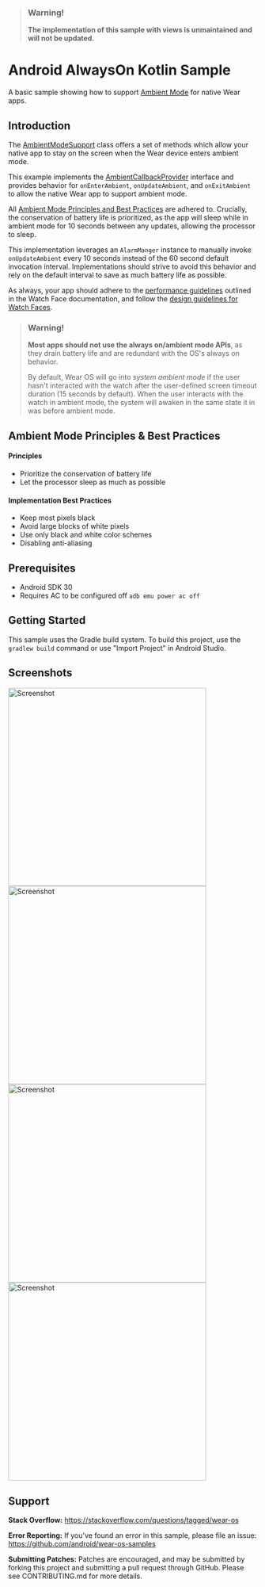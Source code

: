 > ### **Warning!**
>
> **The implementation of this sample with views is unmaintained and will not be updated.**
> 
Android AlwaysOn Kotlin Sample
=======================

A basic sample showing how to support [Ambient Mode][5] for native Wear apps.

Introduction
------------

The [AmbientModeSupport][1] class offers a set of methods which allow your native app to stay on the screen when the Wear device enters ambient mode.

This example implements the [AmbientCallbackProvider][2] interface and provides behavior for `onEnterAmbient`, `onUpdateAmbient`, and `onExitAmbient` to allow the native Wear app to support ambient mode.

All [Ambient Mode Principles and Best Practices](#ambient-mode-best-practices) are adhered to. Crucially, the conservation of battery life is prioritized, as the app will sleep while in ambient mode for 10 seconds between any updates, allowing the processor to sleep.

This implementation leverages an `AlarmManger` instance to manually invoke `onUpdateAmbient` every 10 seconds instead of the 60 second default invocation interval.  Implementations should strive to avoid this behavior and rely on the default interval to save as much battery life as possible.

As always, your app should adhere to the [performance guidelines][4] outlined in the Watch Face documentation, and follow the [design guidelines for Watch Faces][3].

[1]: https://developer.android.com/reference/androidx/wear/ambient/AmbientModeSupport
[2]: https://developer.android.com/reference/androidx/wear/ambient/AmbientModeSupport.AmbientCallbackProvider
[3]: https://developer.android.com/training/wearables/watch-faces/designing.html#DesignGuidelines
[4]: https://developer.android.com/training/wearables/watch-faces/performance.html
[5]: https://developer.android.com/training/wearables/views/always-on

> ### **Warning!**
>
> **Most apps should not use the always on/ambient mode APIs**, as they drain battery life and are redundant with the OS's always on behavior.
>
> By default, Wear OS will go into *system ambient mode* if the user hasn't interacted with the watch after the user-defined screen timeout duration (15 seconds by default). When the user interacts with the watch in ambient mode, the system will awaken in the same state it in was before ambient mode.


Ambient Mode Principles & Best Practices
-------------

#### Principles

* Prioritize the conservation of battery life
* Let the processor sleep as much as possible

#### Implementation Best Practices

* Keep most pixels black
* Avoid large blocks of white pixels
* Use only black and white color schemes
* Disabling anti-aliasing

Prerequisites
--------------

- Android SDK 30
- Requires AC to be configured off `adb emu power ac off`


Getting Started
---------------

This sample uses the Gradle build system. To build this project, use the
`gradlew build` command or use "Import Project" in Android Studio.

Screenshots
-------------

<img src="screenshots/1-main-active.png" height="400" alt="Screenshot"/> <img src="screenshots/2-main-ambient.png" height="400" alt="Screenshot"/> <img src="screenshots/3-main-active-round.png" height="400" alt="Screenshot"/> <img src="screenshots/4-main-ambient-round.png" height="400" alt="Screenshot"/> 

Support
-------

**Stack Overflow:** https://stackoverflow.com/questions/tagged/wear-os

**Error Reporting:** If you've found an error in this sample, please file an issue:
https://github.com/android/wear-os-samples

**Submitting Patches:** Patches are encouraged, and may be submitted by forking this project and
submitting a pull request through GitHub. Please see CONTRIBUTING.md for more details.
